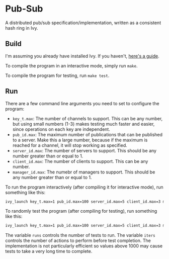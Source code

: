 # Pub-Sub
A distributed pub/sub specification/implementation, written as a consistent hash ring in Ivy.

## Build
I'm assuming you already have installed Ivy. If you haven't, [here's a guide](http://microsoft.github.io/ivy/install.html).

To compile the program in an interactive mode, simply run `make`.

To compile the program for testing, run `make test`.

## Run
There are a few command line arguments you need to set to configure the program:
- `key_t.max`: The number of channels to support. This can be any number, 
  but using small numbers (1-3) makes testing much faster and easier, since operations on each key are independent.
- `pub_id.max`: The maximum number of publications that can be published to a server. Make this a large number, 
  because if the maximum is reached for a channel, it will stop working as specified.
- `server_id.max`: The number of servers to support. This should be any number greater than or equal to 1.
- `client_id.max`: The number of clients to support. This can be any number.
- `manager_id.max`: The numebr of managers to support. This should be any number greater than or equal to 1.

To run the program interactively (after compiling it for interactive mode), run something like this:
```bash
ivy_launch key_t.max=1 pub_id.max=100 server_id.max=5 client_id.max=3 manager_id.max=1 pub_sub
```

To randomly test the program (after compiling for testing), run something like this:
```bash
ivy_launch key_t.max=1 pub_id.max=100 server_id.max=5 client_id.max=3 manager_id.max=1 iters=500 runs=50 pub_sub
```

The variable `runs` controls the number of tests to run.
The variable `iters` controls the number of actions to perform before test completion. The implementation is not 
particularly efficient so values above 1000 may cause tests to take a very long time to complete.


